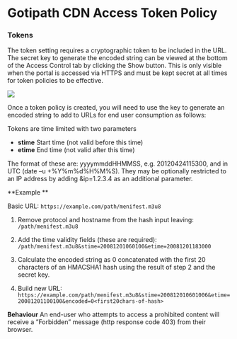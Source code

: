 # Gotipath CDN Access Token Policy


### Tokens
The token setting requires a cryptographic token to be included in the URL. The secret key to generate the encoded string can be viewed at the bottom of the Access Control tab by clicking the Show button. This is only visible when the portal is accessed via HTTPS and must be kept secret at all times for token policies to be effective.

[![](https://i.ibb.co/L5vBL1Z/Screenshot-22.png)](https://console.gotipath.com)

Once a token policy is created, you will need to use the key to generate an encoded string to add to
URLs for end user consumption as follows: 

Tokens are time limited with two parameters
* **stime** Start time (not valid before this time)
* **etime** End time (not valid after this time)

The format of these are: yyyymmddHHMMSS, e.g. 20120424115300, and in UTC (date –u
+%Y%m%d%H%M%S).
They may be optionally restricted to an IP address by adding &ip=1.2.3.4 as an additional parameter.



**Example **

Basic URL: 
`https://example.com/path/menifest.m3u8`

1. Remove protocol and hostname from the hash input leaving: 
`/path/menifest.m3u8 `

2. Add the time validity fields (these are required): 
`/path/menifest.m3u8&stime=20081201060100&etime=20081201183000 `

3. Calculate the encoded string as 0 concatenated with the first 20 characters of an 
HMACSHA1 hash using the result of step 2 and the secret key. 

4. Build new URL: 
`https://example.com/path/menifest.m3u8&stime=200812010601006&etime=20081201100100&encoded=0<first20chars-of-hash>`


**Behaviour**
An end-user who attempts to access a prohibited content will receive a ”Forbidden” message (http response code 403) from their browser.

